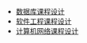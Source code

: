 - [数据库课程设计](https://github.com/nyaang/CourseDesigns/tree/master/DataBase%20Course)
- [软件工程课程设计](https://github.com/nyaang/CourseDesigns/tree/master/Software%20Engineering%20Course)
- [计算机网络课程设计](https://github.com/nyaang/CourseDesigns/tree/master/Computer%20Networks%20Course)

